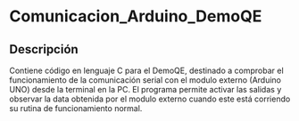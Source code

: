 # Comunicacion_Arduino_DemoQE

## Descripción
Contiene código en lenguaje C para el DemoQE, destinado a comprobar el funcionamiento de la comunicación serial con el modulo externo (Arduino UNO) desde la terminal en la PC.  El programa permite activar las salidas y observar la data obtenida por el modulo externo cuando este está corriendo su rutina de funcionamiento normal.
